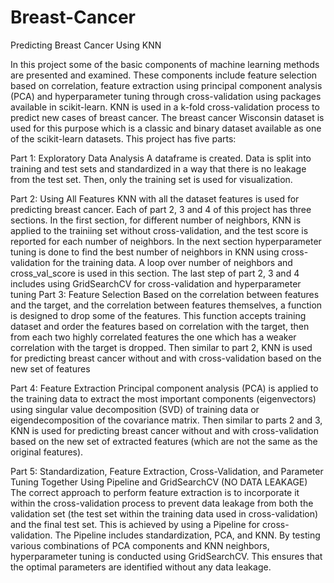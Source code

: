 # Breast-Cancer
Predicting Breast Cancer Using KNN

In this project some of the basic components of machine learning methods are presented and examined. These components include feature selection based on correlation, feature extraction using principal component analysis (PCA) and hyperparameter tuning through cross-validation using packages available in scikit-learn. KNN is used in a k-fold cross-validation process to predict new cases of breast cancer. The breast cancer Wisconsin dataset is used for this purpose which is a classic and binary dataset available as one of the scikit-learn datasets. This project has five parts:

Part 1: Exploratory Data Analysis
A dataframe is created. Data is split into training and test sets and standardized in a way that there is no leakage from the test set. Then, only the training set is used for visualization.

Part 2: Using All Features
KNN with all the dataset features is used for predicting breast cancer. Each of part 2, 3 and 4 of this project has three sections. In the first section, for different number of neighbors, KNN is applied to the trainiing set without cross-validation, and the test score is reported for each number of neighbors. In the next section hyperparameter tuning is done to find the best number of neighbors in KNN using cross-validation for the training data. A loop over number of neighbors and cross_val_score is used in this section. The last step of part 2, 3 and 4 includes using GridSearchCV for cross-validation and hyperparameter tuning
Part 3: Feature Selection
Based on the correlation between features and the target, and the correlation between features themselves, a function is designed to drop some of the features. This function accepts training dataset and order the features based on correlation with the target, then from each two highly correlated features the one which has a weaker correlation with the target is dropped. Then similar to part 2, KNN is used for predicting breast cancer without and with cross-validation based on the new set of features

Part 4: Feature Extraction
Principal component analysis (PCA) is applied to the training data to extract the most important components (eigenvectors) using singular value decomposition (SVD) of training data or eigendecomposition of the covariance matrix. Then similar to parts 2 and 3, KNN is used for predicting breast cancer without and with cross-validation based on the new set of extracted features (which are not the same as the original features).

Part 5: Standardization, Feature Extraction, Cross-Validation, and Parameter Tuning Together Using Pipeline and GridSearchCV (NO DATA LEAKAGE)
The correct approach to perform feature extraction is to incorporate it within the cross-validation process to prevent data leakage from both the validation set (the test set within the training data used in cross-validation) and the final test set. This is achieved by using a Pipeline for cross-validation. The Pipeline includes standardization, PCA, and KNN. By testing various combinations of PCA components and KNN neighbors, hyperparameter tuning is conducted using GridSearchCV. This ensures that the optimal parameters are identified without any data leakage.
